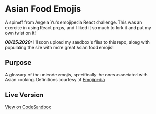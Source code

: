 # Asian Food Emojis
A spinoff from Angela Yu's emojipedia React challenge. This was an exercise in using React props, and I liked it so much to fork it and put my own twist on it!

***08/25/2020:*** I'll soon upload my sandbox's files to this repo, along with populating the site with more great Asian food emojis!

## Purpose
A glossary of the unicode emojis, specifically the ones associated with Asian cooking. Definitions courtesy of [Emojipedia](https://emojipedia.org/food-drink/)

## Live Version
[View on CodeSandbox](https://codesandbox.io/s/asian-food-emoji-react-exercise-5p897)
